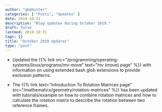 ```yaml
---
author: "gbmhunter"
categories: [ "Posts", "Updates" ]
date: 2019-10-31
description: "Blog updates during October 2019."
draft: false
lastmod: 2019-10-31
tags: []
title: "October 2019 Updates"
type: "post"
---
```


* Updated the {{% link src="/programming/operating-systems/linux/programs/mv-move" text="mv (move) page" %}} with information on using extended bash glob extensions to provide exclusion patterns.

* The {{% link text="Introduction To Rotation Matrices page" src="/mathematics/geometry/rotation-matrices" %}} has been updated with tutorials/example on how to combine rotation matrices and how to calculate the rotation matrix to describe the rotation between two reference frames.